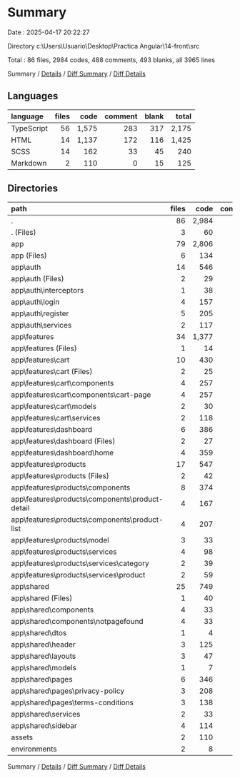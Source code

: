 # Summary

Date : 2025-04-17 20:22:27

Directory c:\\Users\\Usuario\\Desktop\\Practica Angular\\14-front\\src

Total : 86 files,  2984 codes, 488 comments, 493 blanks, all 3965 lines

Summary / [Details](details.md) / [Diff Summary](diff.md) / [Diff Details](diff-details.md)

## Languages
| language | files | code | comment | blank | total |
| :--- | ---: | ---: | ---: | ---: | ---: |
| TypeScript | 56 | 1,575 | 283 | 317 | 2,175 |
| HTML | 14 | 1,137 | 172 | 116 | 1,425 |
| SCSS | 14 | 162 | 33 | 45 | 240 |
| Markdown | 2 | 110 | 0 | 15 | 125 |

## Directories
| path | files | code | comment | blank | total |
| :--- | ---: | ---: | ---: | ---: | ---: |
| . | 86 | 2,984 | 488 | 493 | 3,965 |
| . (Files) | 3 | 60 | 26 | 21 | 107 |
| app | 79 | 2,806 | 460 | 457 | 3,723 |
| app (Files) | 6 | 134 | 10 | 17 | 161 |
| app\\auth | 14 | 546 | 118 | 105 | 769 |
| app\\auth (Files) | 2 | 29 | 0 | 8 | 37 |
| app\\auth\\interceptors | 1 | 38 | 5 | 5 | 48 |
| app\\auth\\login | 4 | 157 | 50 | 29 | 236 |
| app\\auth\\register | 5 | 205 | 45 | 38 | 288 |
| app\\auth\\services | 2 | 117 | 18 | 25 | 160 |
| app\\features | 34 | 1,377 | 250 | 219 | 1,846 |
| app\\features (Files) | 1 | 14 | 2 | 1 | 17 |
| app\\features\\cart | 10 | 430 | 138 | 81 | 649 |
| app\\features\\cart (Files) | 2 | 25 | 0 | 7 | 32 |
| app\\features\\cart\\components | 4 | 257 | 42 | 44 | 343 |
| app\\features\\cart\\components\\cart-page | 4 | 257 | 42 | 44 | 343 |
| app\\features\\cart\\models | 2 | 30 | 32 | 4 | 66 |
| app\\features\\cart\\services | 2 | 118 | 64 | 26 | 208 |
| app\\features\\dashboard | 6 | 386 | 44 | 43 | 473 |
| app\\features\\dashboard (Files) | 2 | 27 | 0 | 7 | 34 |
| app\\features\\dashboard\\home | 4 | 359 | 44 | 36 | 439 |
| app\\features\\products | 17 | 547 | 66 | 94 | 707 |
| app\\features\\products (Files) | 2 | 42 | 9 | 5 | 56 |
| app\\features\\products\\components | 8 | 374 | 45 | 52 | 471 |
| app\\features\\products\\components\\product-detail | 4 | 167 | 18 | 23 | 208 |
| app\\features\\products\\components\\product-list | 4 | 207 | 27 | 29 | 263 |
| app\\features\\products\\model | 3 | 33 | 0 | 3 | 36 |
| app\\features\\products\\services | 4 | 98 | 12 | 34 | 144 |
| app\\features\\products\\services\\category | 2 | 39 | 1 | 17 | 57 |
| app\\features\\products\\services\\product | 2 | 59 | 11 | 17 | 87 |
| app\\shared | 25 | 749 | 82 | 116 | 947 |
| app\\shared (Files) | 1 | 40 | 1 | 1 | 42 |
| app\\shared\\components | 4 | 33 | 0 | 9 | 42 |
| app\\shared\\components\\notpagefound | 4 | 33 | 0 | 9 | 42 |
| app\\shared\\dtos | 1 | 4 | 11 | 2 | 17 |
| app\\shared\\header | 3 | 125 | 20 | 21 | 166 |
| app\\shared\\layouts | 3 | 47 | 17 | 11 | 75 |
| app\\shared\\models | 1 | 7 | 6 | 1 | 14 |
| app\\shared\\pages | 6 | 346 | 15 | 43 | 404 |
| app\\shared\\pages\\privacy-policy | 3 | 208 | 6 | 18 | 232 |
| app\\shared\\pages\\terms-conditions | 3 | 138 | 9 | 25 | 172 |
| app\\shared\\services | 2 | 33 | 4 | 12 | 49 |
| app\\shared\\sidebar | 4 | 114 | 8 | 16 | 138 |
| assets | 2 | 110 | 0 | 15 | 125 |
| environments | 2 | 8 | 2 | 0 | 10 |

Summary / [Details](details.md) / [Diff Summary](diff.md) / [Diff Details](diff-details.md)